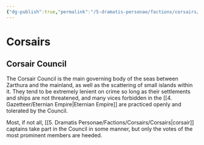 ```yaml
---
{"dg-publish":true,"permalink":"/5-dramatis-personae/factions/corsairs/corsairs/"}
---
```


# Corsairs



## Corsair Council 
The Corsair Council is the main governing body of the seas between Zarthura and the mainland, as well as the scattering of small islands within it. They tend to be extremely lenient on crime so long as their settlements and ships are not threatened, and many vices forbidden in the [[4. Gazetteer/Eternian Empire\|Eternian Empire]] are practiced openly and tolerated by the Council. 

Most, if not all, [[5. Dramatis Personae/Factions/Corsairs/Corsairs\|corsair]] captains take part in the Council in some manner, but only the votes of the most prominent members are heeded.  